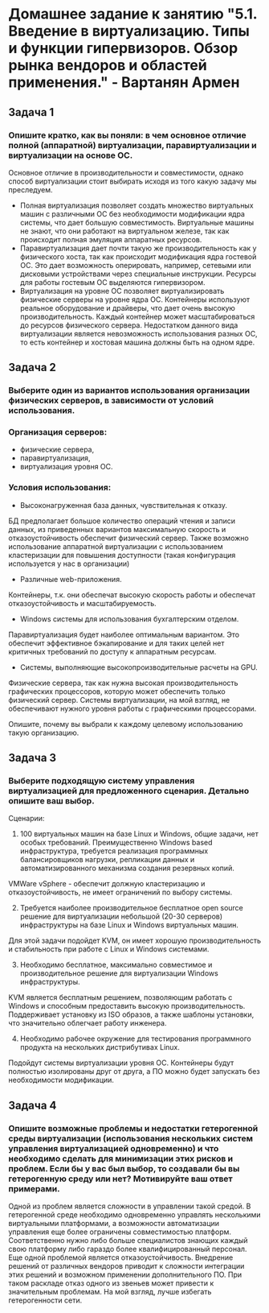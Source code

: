 # Домашнее задание к занятию "5.1. Введение в виртуализацию. Типы и функции гипервизоров. Обзор рынка вендоров и областей применения." - Вартанян Армен

## Задача 1
### Опишите кратко, как вы поняли: в чем основное отличие полной (аппаратной) виртуализации, паравиртуализации и виртуализации на основе ОС.

Основное отличие в производительности и совместимости, однако способ виртуализации стоит выбирать исходя из того какую задачу мы преследуем. 
- Полная виртуализация позволяет создать множество виртуальных машин с различными ОС без необходимости модификации ядра системы, что дает большую совместимость. Виртуальные машины не знают, что они работают на виртуальном железе, так как происходит полная эмуляция аппаратных ресурсов. 
- Паравиртуализация дает почти такую же производительность как у физического хоста, так как  происходит модификация ядра гостевой ОС.  Это дает возможность оперировать, например, сетевыми или дисковыми устройствами через специальные инструкции. Ресурсы для работы гостевым ОС выделяются гипервизором.
- Виртуализация на уровне ОС позволяет виртуализировать физические серверы на уровне ядра ОС. Контейнеры используют реальное оборудование и драйверы, что дает очень высокую производительность. Каждый контейнер может масштабироваться до ресурсов физического сервера. Недостатком данного вида виртуализации является невозможность использования разных ОС, то есть контейнер и хостовая машина должны быть на одном ядре.

## Задача 2
### Выберите один из вариантов использования организации физических серверов, в зависимости от условий использования.

### Организация серверов:

- физические сервера,
- паравиртуализация,
- виртуализация уровня ОС.
### Условия использования:

- Высоконагруженная база данных, чувствительная к отказу.

БД предполагает большое количество операций чтения и записи данных, из приведенных вариантов максимальную скорость и отказоустойчивость обеспечит физический сервер. 
Также возможно использование аппаратной виртуализации c использованием кластеризации для повышения доступности (такая конфигурация используется у нас в организации)

- Различные web-приложения.

Контейнеры, т.к. они обеспечат высокую скорость работы и обеспечат отказоустойчивость и масштабируемость.

- Windows системы для использования бухгалтерским отделом.

Паравиртуализация будет наиболее оптимальным вариантом. Это обеспечит эффективное бэкапирование и для таких целей нет критичных требований по доступу к аппаратным ресурсам.

- Системы, выполняющие высокопроизводительные расчеты на GPU.

Физические сервера, так как нужна высокая производительность графических процессоров, которую может обеспечить только физический сервер. Системы виртуализации, на мой взгляд, не обеспечивают нужного уровня работы с графическими процессорами.

Опишите, почему вы выбрали к каждому целевому использованию такую организацию.

## Задача 3
### Выберите подходящую систему управления виртуализацией для предложенного сценария. Детально опишите ваш выбор.

Сценарии:

1. 100 виртуальных машин на базе Linux и Windows, общие задачи, нет особых требований. Преимущественно Windows based инфраструктура, требуется реализация программных балансировщиков нагрузки, репликации данных и автоматизированного механизма создания резервных копий.

VMWare vSphere - обеспечит должную кластеризацию и отказоустойчивость, не имеет ограничений по выбору системы.

2. Требуется наиболее производительное бесплатное open source решение для виртуализации небольшой (20-30 серверов) инфраструктуры на базе Linux и Windows виртуальных машин.

Для этой задачи подойдет KVM, он имеет хорошую производительность  и стабильность при работе с Linux и Windows системами.

3. Необходимо бесплатное, максимально совместимое и производительное решение для виртуализации Windows инфраструктуры.

KVM является бесплатным решением, позволяющим работать с Windows и способным предоставить высокую производительность. Поддерживает установку из ISO образов, а также шаблоны установки, что значительно облегчает работу инженера. 

4. Необходимо рабочее окружение для тестирования программного продукта на нескольких дистрибутивах Linux.

Подойдут системы виртуализации уровня ОС. Контейнеры будут полностью изолированы друг от друга, а ПО можно будет запускать без необходимости модификации.

## Задача 4
### Опишите возможные проблемы и недостатки гетерогенной среды виртуализации (использования нескольких систем управления виртуализацией одновременно) и что необходимо сделать для минимизации этих рисков и проблем. Если бы у вас был выбор, то создавали бы вы гетерогенную среду или нет? Мотивируйте ваш ответ примерами.

Одной из проблем является сложности в управлении такой средой. В гетерогенной среде необходимо одновременно управлять несколькими виртуальными платформами, а возможности автоматизации управления еще более ограничены совместимостью платформ. Соответственно нужно либо больше специалистов знающих каждый свою платформу либо гараздо более квалифицированный персонал.
Еще одной проблемой является отказоустойчивость. Внедрение решений от различных вендоров приводит к сложности интеграции этих решений и возможном применении дополнительного ПО. При таком раскладе отказ одного из звеньев может привести к значительным проблемам. 
На мой взгляд, лучше избегать гетерогенности сети.

